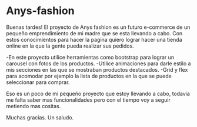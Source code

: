# Anys-fashion
Buenas tardes!
El proyecto de Anys fashion es un futuro e-commerce de un pequeño emprendimiento de mi madre que se esta llevando a cabo.
Con estos conocimientos para hacer la pagina quiero lograr hacer una tienda online en la que la gente pueda realizar sus pedidos.

-En este proyecto utilice herramientas como bootstrap para lograr un carousel con fotos de los productos.
-Utilice animaciones para darle estilo a mis secciones en las que se mostraban productos destacados.
-Grid y flex para acomodar por ejemplo la lista de productos en la que se puede seleccionar para comprar.

Eso es un poco de mi pequeño proyecto que estoy llevando a cabo, todavia me falta saber mas funcionalidades pero con el tiempo voy a seguir metiendo mas cositas.

Muchas gracias. 
Un saludo.
